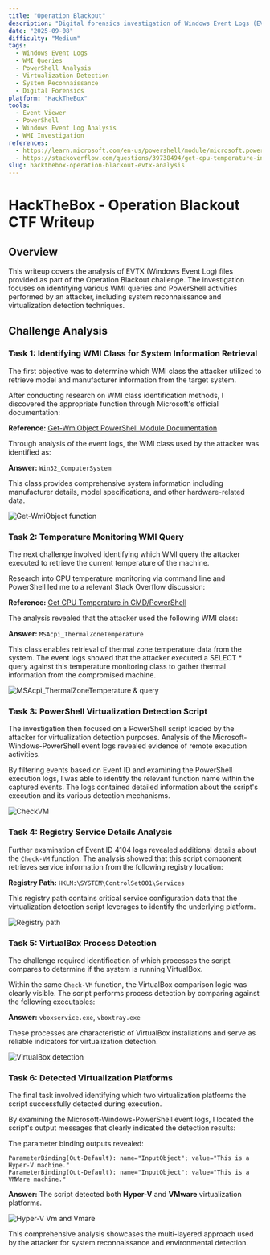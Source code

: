 ```yaml
---
title: "Operation Blackout"
description: "Digital forensics investigation of Windows Event Logs (EVTX) analyzing WMI queries, PowerShell execution, and virtualization detection techniques used by attackers for system reconnaissance."
date: "2025-09-08"
difficulty: "Medium"
tags:
  - Windows Event Logs
  - WMI Queries
  - PowerShell Analysis
  - Virtualization Detection
  - System Reconnaissance
  - Digital Forensics
platform: "HackTheBox"
tools:
  - Event Viewer
  - PowerShell
  - Windows Event Log Analysis
  - WMI Investigation
references:
  - https://learn.microsoft.com/en-us/powershell/module/microsoft.powershell.management/get-wmiobject?view=powershell-5.1
  - https://stackoverflow.com/questions/39738494/get-cpu-temperature-in-cmd-power-shell
slug: hackthebox-operation-blackout-evtx-analysis
---
```


# HackTheBox - Operation Blackout CTF Writeup

## Overview

This writeup covers the analysis of EVTX (Windows Event Log) files provided as part of the Operation Blackout challenge. The investigation focuses on identifying various WMI queries and PowerShell activities performed by an attacker, including system reconnaissance and virtualization detection techniques.

## Challenge Analysis

### Task 1: Identifying WMI Class for System Information Retrieval

The first objective was to determine which WMI class the attacker utilized to retrieve model and manufacturer information from the target system.

After conducting research on WMI class identification methods, I discovered the appropriate function through Microsoft's official documentation:

**Reference:** [Get-WmiObject PowerShell Module Documentation](https://learn.microsoft.com/en-us/powershell/module/microsoft.powershell.management/get-wmiobject?view=powershell-5.1)

Through analysis of the event logs, the WMI class used by the attacker was identified as:

**Answer:** `Win32_ComputerSystem`

This class provides comprehensive system information including manufacturer details, model specifications, and other hardware-related data.

![Get-WmiObject function](Capture/Blackout/B1.PNG)

### Task 2: Temperature Monitoring WMI Query

The next challenge involved identifying which WMI query the attacker executed to retrieve the current temperature of the machine.

Research into CPU temperature monitoring via command line and PowerShell led me to a relevant Stack Overflow discussion:

**Reference:** [Get CPU Temperature in CMD/PowerShell](https://stackoverflow.com/questions/39738494/get-cpu-temperature-in-cmd-power-shell)

The analysis revealed that the attacker used the following WMI class:

**Answer:** `MSAcpi_ThermalZoneTemperature`

This class enables retrieval of thermal zone temperature data from the system. The event logs showed that the attacker executed a SELECT * query against this temperature monitoring class to gather thermal information from the compromised machine.

![MSAcpi_ThermalZoneTemperature & query](Capture/Blackout/B2.PNG)

### Task 3: PowerShell Virtualization Detection Script

The investigation then focused on a PowerShell script loaded by the attacker for virtualization detection purposes. Analysis of the Microsoft-Windows-PowerShell event logs revealed evidence of remote execution activities.

By filtering events based on Event ID and examining the PowerShell execution logs, I was able to identify the relevant function name within the captured events. The logs contained detailed information about the script's execution and its various detection mechanisms.

![CheckVM](Capture/Blackout/B3.PNG)

### Task 4: Registry Service Details Analysis

Further examination of Event ID 4104 logs revealed additional details about the `Check-VM` function. The analysis showed that this script component retrieves service information from the following registry location:

**Registry Path:** `HKLM:\SYSTEM\ControlSet001\Services`

This registry path contains critical service configuration data that the virtualization detection script leverages to identify the underlying platform.

![Registry path](Capture/Blackout/B4.PNG)

### Task 5: VirtualBox Process Detection

The challenge required identification of which processes the script compares to determine if the system is running VirtualBox.

Within the same `Check-VM` function, the VirtualBox comparison logic was clearly visible. The script performs process detection by comparing against the following executables:

**Answer:** `vboxservice.exe`, `vboxtray.exe`

These processes are characteristic of VirtualBox installations and serve as reliable indicators for virtualization detection.

![VirtualBox detection](Capture/Blackout/B5.PNG)

### Task 6: Detected Virtualization Platforms

The final task involved identifying which two virtualization platforms the script successfully detected during execution.

By examining the Microsoft-Windows-PowerShell event logs, I located the script's output messages that clearly indicated the detection results:

The parameter binding outputs revealed:

```
ParameterBinding(Out-Default): name="InputObject"; value="This is a Hyper-V machine."
ParameterBinding(Out-Default): name="InputObject"; value="This is a VMWare machine."
```

**Answer:** The script detected both **Hyper-V** and **VMware** virtualization platforms.

![Hyper-V Vm and Vmare](Capture/Blackout/B6.PNG)

This comprehensive analysis showcases the multi-layered approach used by the attacker for system reconnaissance and environmental detection.